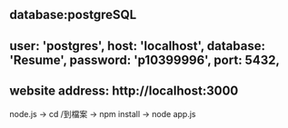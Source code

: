 database:postgreSQL
------------------------
user: 'postgres',
host: 'localhost',
database: 'Resume',
password: 'p10399996',
port: 5432,
------------------------
website address: http://localhost:3000
------------------------
node.js
-> cd /到檔案
-> npm install
-> node app.js
